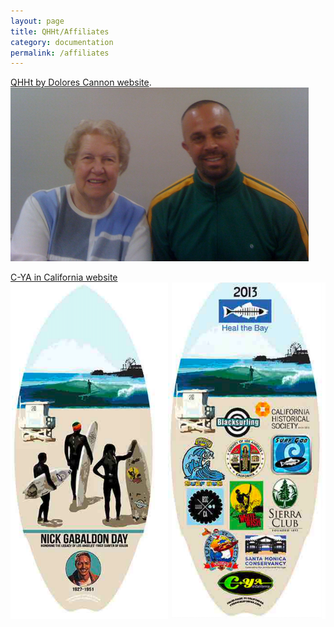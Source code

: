 ```yaml
---
layout: page
title: QHHt/Affiliates
category: documentation
permalink: /affiliates
---
```


[QHHt by Dolores Cannon website](https://dolorescannon.com/about-qhht/).
<img src="assets/img/DoloresAndMatt.png"/>

[C-YA in California website](http://cyaincalifornia.com)
<img src="assets/img/CYA.png"/>